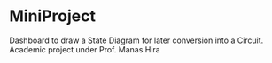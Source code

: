 # MiniProject
Dashboard to draw a State Diagram for later conversion into a Circuit.
Academic project under Prof. Manas Hira
